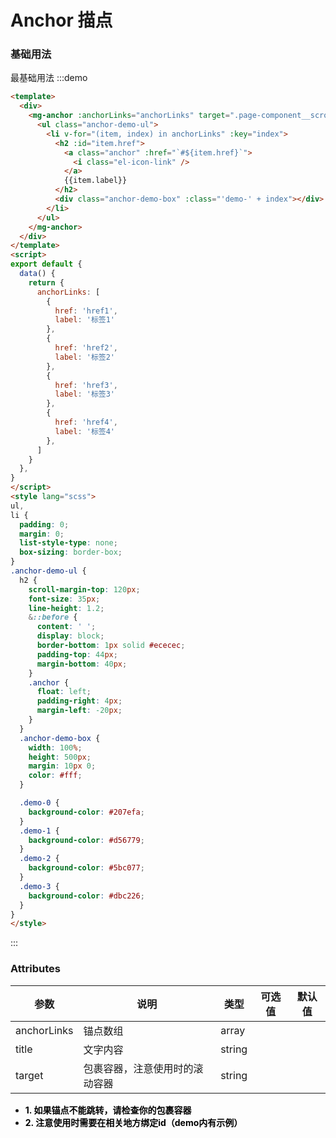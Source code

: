 # Anchor 描点

### 基础用法
最基础用法 
:::demo
```html
<template>
  <div>
    <mg-anchor :anchorLinks="anchorLinks" target=".page-component__scroll .el-scrollbar__wrap">
      <ul class="anchor-demo-ul">
        <li v-for="(item, index) in anchorLinks" :key="index">
          <h2 :id="item.href">
            <a class="anchor" :href="`#${item.href}`">
              <i class="el-icon-link" />
            </a>
            {{item.label}}
          </h2>
          <div class="anchor-demo-box" :class="'demo-' + index"></div>
        </li>
      </ul>
    </mg-anchor>
  </div>
</template>
<script>
export default {
  data() {
    return {
      anchorLinks: [
        {
          href: 'href1',
          label: '标签1'
        },
        {
          href: 'href2',
          label: '标签2'
        },
        {
          href: 'href3',
          label: '标签3'
        },
        {
          href: 'href4',
          label: '标签4'
        },
      ]
    }
  },
}
</script>
<style lang="scss">
ul,
li {
  padding: 0;
  margin: 0;
  list-style-type: none;
  box-sizing: border-box;
}
.anchor-demo-ul {
  h2 {
    scroll-margin-top: 120px;
    font-size: 35px;
    line-height: 1.2;
    &::before {
      content: ' ';
      display: block;
      border-bottom: 1px solid #ececec;
      padding-top: 44px;
      margin-bottom: 40px;
    }
    .anchor {
      float: left;
      padding-right: 4px;
      margin-left: -20px;
    }
  }
  .anchor-demo-box {
    width: 100%;
    height: 500px;
    margin: 10px 0;
    color: #fff;
  }

  .demo-0 {
    background-color: #207efa;
  }
  .demo-1 {
    background-color: #d56779;
  }
  .demo-2 {
    background-color: #5bc077;
  }
  .demo-3 {
    background-color: #dbc226;
  }
}
</style>
```
:::
### Attributes

| 参数        | 说明                           | 类型   | 可选值 | 默认值 |
| ----------- | ------------------------------ | ------ | ------ | ------ |
| anchorLinks | 锚点数组                       | array  |        |        |
| title       | 文字内容                       | string |        |        |
| target      | 包裹容器，注意使用时的滚动容器 | string |        |        |
+ **<font color='black'>1. 如果锚点不能跳转，请检查你的包裹容器 </font>**
+ **<font color='black'>2. 注意使用时需要在相关地方绑定id（demo内有示例） </font>**